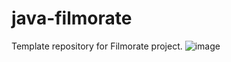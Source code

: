 # java-filmorate
Template repository for Filmorate project.
![image](https://github.com/IgorShurov/java-filmorate/assets/123819706/3b8fe5ff-fc9a-48e9-91e1-e2e0eecd2766)
